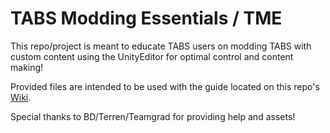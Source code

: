 # TABS Modding Essentials / TME

This repo/project is meant to educate TABS users on modding TABS with custom content using the UnityEditor for optimal control and content making!

Provided files are intended to be used with the guide located on this repo's [Wiki](https://github.com/Arargd/TME/wiki). 

Special thanks to BD/Terren/Teamgrad for providing help and assets! 
